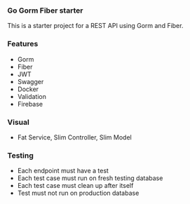 ### Go Gorm Fiber starter

This is a starter project for a REST API using Gorm and Fiber.

### Features

- Gorm
- Fiber
- JWT
- Swagger
- Docker
- Validation
- Firebase

### Visual

- Fat Service, Slim Controller, Slim Model

### Testing

- Each endpoint must have a test
- Each test case must run on fresh testing database
- Each test case must clean up after itself
- Test must not run on production database
